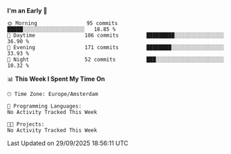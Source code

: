 <!--START_SECTION:waka-->
**I'm an Early 🐤** 

```text
🌞 Morning                95 commits          █████░░░░░░░░░░░░░░░░░░░░   18.85 % 
🌆 Daytime                186 commits         █████████░░░░░░░░░░░░░░░░   36.90 % 
🌃 Evening                171 commits         ████████░░░░░░░░░░░░░░░░░   33.93 % 
🌙 Night                  52 commits          ███░░░░░░░░░░░░░░░░░░░░░░   10.32 % 
```


📊 **This Week I Spent My Time On** 

```text
🕑︎ Time Zone: Europe/Amsterdam

💬 Programming Languages: 
No Activity Tracked This Week

🐱‍💻 Projects: 
No Activity Tracked This Week
```


 Last Updated on 29/09/2025 18:56:11 UTC
<!--END_SECTION:waka-->
